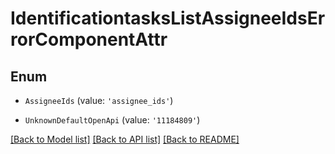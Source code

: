 # IdentificationtasksListAssigneeIdsErrorComponentAttr


## Enum

* `AssigneeIds` (value: `'assignee_ids'`)

* `UnknownDefaultOpenApi` (value: `'11184809'`)

[[Back to Model list]](../README.md#documentation-for-models) [[Back to API list]](../README.md#documentation-for-api-endpoints) [[Back to README]](../README.md)
